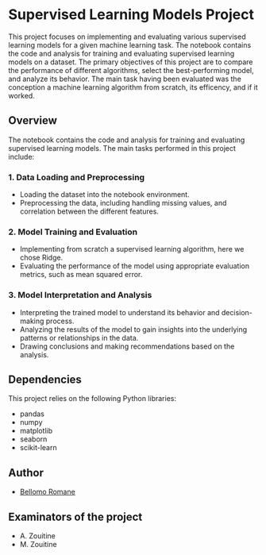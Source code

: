 # Supervised Learning Models Project

This project focuses on implementing and evaluating various supervised learning models for a given machine learning task. The notebook contains the code and analysis for training and evaluating supervised learning models on a dataset. The primary objectives of this project are to compare the performance of different algorithms, select the best-performing model, and analyze its behavior. The main task having been evaluated was the conception a machine learning algorithm from scratch, its efficency, and if it worked.

## Overview

The notebook contains the code and analysis for training and evaluating supervised learning models. The main tasks performed in this project include:

### 1. Data Loading and Preprocessing
- Loading the dataset into the notebook environment.
- Preprocessing the data, including handling missing values, and correlation between the different features.

### 2. Model Training and Evaluation
- Implementing from scratch a supervised learning algorithm, here we chose Ridge.
- Evaluating the performance of the model using appropriate evaluation metrics, such as mean squared error.

### 3. Model Interpretation and Analysis
- Interpreting the trained model to understand its behavior and decision-making process.
- Analyzing the results of the model to gain insights into the underlying patterns or relationships in the data.
- Drawing conclusions and making recommendations based on the analysis.

## Dependencies
This project relies on the following Python libraries:
- pandas
- numpy
- matplotlib
- seaborn
- scikit-learn

## Author
- [Bellomo Romane](https://github.com/BellomoRomane)

## Examinators of the project
- A. Zouitine
- M. Zouitine
